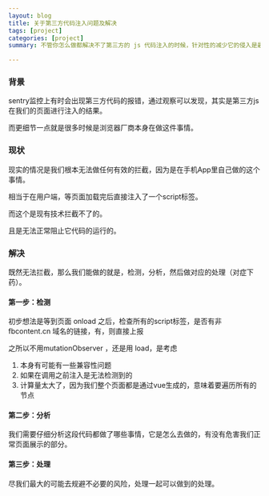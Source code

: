 ```yaml
---
layout: blog
title: 关于第三方代码注入问题及解决
tags: [project]
categories: [project]
summary: 不管你怎么做都解决不了第三方的 js 代码注入的时候，针对性的减少它的侵入是最好的做法

---
```


### 背景
sentry监控上有时会出现第三方代码的报错，通过观察可以发现，其实是第三方js在我们的页面进行注入的结果。

而更细节一点就是很多时候是浏览器厂商本身在做这件事情。

### 现状
现实的情况是我们根本无法做任何有效的拦截，因为是在手机App里自己做的这个事情。

相当于在用户端，等页面加载完后直接注入了一个script标签<script src="xxxx"></script>。

而这个是现有技术拦截不了的。

且是无法正常阻止它代码的运行的。

### 解决
既然无法拦截，那么我们能做的就是，检测，分析，然后做对应的处理（对症下药）。

#### 第一步：检测
初步想法是等到页面 onload 之后，检查所有的script标签，是否有非 fbcontent.cn 域名的链接，有，则直接上报



之所以不用mutationObserver ，还是用 load，是考虑

1. 本身有可能有一些兼容性问题
2. 如果在调用之前注入是无法检测到的
3. 计算量太大了，因为我们整个页面都是通过vue生成的，意味着要遍历所有的节点

#### 第二步：分析
我们需要仔细分析这段代码都做了哪些事情，它是怎么去做的，有没有危害我们正常页面展示的部分。

#### 第三步：处理
尽我们最大的可能去规避不必要的风险，处理一起可以做到的处理。